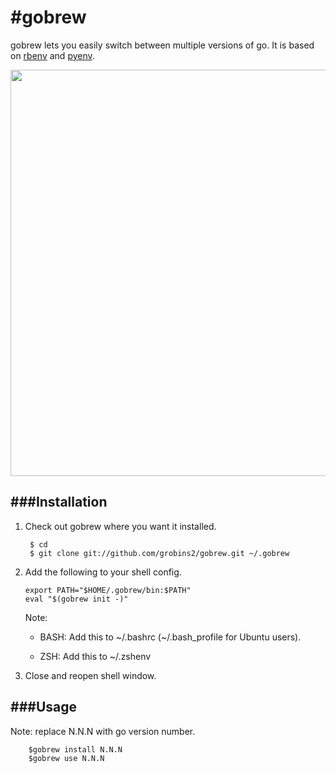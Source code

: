 #gobrew
=======

gobrew lets you easily switch between multiple versions of go. It is based on [rbenv](https://github.com/sstephenson/rbenv) and [pyenv](https://github.com/yyuu/pyenv).

<img src="http://i.imgur.com/ySRSdPg.png" width="650">

###Installation
---------------

1. Check out gobrew where you want it installed. 

        $ cd
        $ git clone git://github.com/grobins2/gobrew.git ~/.gobrew
       
2.  Add the following to your shell config. 

        export PATH="$HOME/.gobrew/bin:$PATH"
        eval "$(gobrew init -)"
    Note:
    * BASH: Add this to ~/.bashrc (~/.bash_profile for Ubuntu users).
    
    * ZSH: Add this to ~/.zshenv
    
3. Close and reopen shell window.

###Usage
--------
Note: replace N.N.N with go version number.

        $gobrew install N.N.N
        $gobrew use N.N.N
